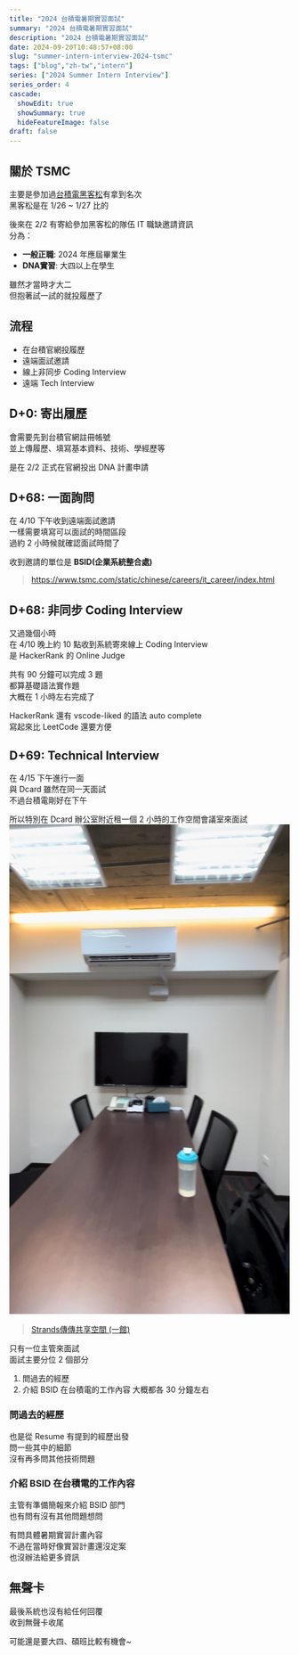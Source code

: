 ```yaml
---
title: "2024 台積電暑期實習面試"
summary: "2024 台積電暑期實習面試"
description: "2024 台積電暑期實習面試"
date: 2024-09-20T10:48:57+08:00
slug: "summer-intern-interview-2024-tsmc"
tags: ["blog","zh-tw","intern"]
series: ["2024 Summer Intern Interview"]
series_order: 4
cascade:
  showEdit: true
  showSummary: true
  hideFeatureImage: false
draft: false
---
```


## 關於 TSMC

主要是參加過[台積電黑客松](https://www.linkedin.com/feed/update/urn:li:activity:7159246053374926848/)有拿到名次 <br>
黑客松是在 1/26 ~ 1/27 比的 <br>

後來在 2/2 有寄給參加黑客松的隊伍 IT 職缺邀請資訊 <br>
分為： <br>
- **一般正職**: 2024 年應屆畢業生
- **DNA實習**: 大四以上在學生

雖然才當時才大二 <br>
但抱著試一試的就投履歷了 <br>

## 流程

- 在台積官網投履歷
- 遠端面試邀請
- 線上非同步 Coding Interview
- 遠端 Tech Interview

## D+0: 寄出履歷

會需要先到台積官網註冊帳號 <br>
並上傳履歷、填寫基本資料、技術、學經歷等 <br>

是在 2/2 正式在官網投出 DNA 計畫申請 <br>

## D+68: 一面詢問

在 4/10 下午收到遠端面試邀請 <br>
一樣需要填寫可以面試的時間區段 <br>
過約 2 小時候就確認面試時間了 <br>

收到邀請的單位是 **BSID(企業系統整合處)**
> https://www.tsmc.com/static/chinese/careers/it_career/index.html

## D+68: 非同步 Coding Interview

又過幾個小時 <br>
在 4/10 晚上約 10 點收到系統寄來線上 Coding Interview <br>
是 HackerRank 的 Online Judge <br>

共有 90 分鐘可以完成 3 題 <br>
都算基礎語法實作題 <br>
大概在 1 小時左右完成了 <br>

HackerRank 還有 vscode-liked 的語法 auto complete <br>
寫起來比 LeetCode 還要方便 <br>

## D+69: Technical Interview

在 4/15 下午進行一面 <br>
與 Dcard 雖然在同一天面試 <br>
不過台積電剛好在下午 <br>

所以特別在 Dcard 辦公室附近租一個 2 小時的工作空間會議室來面試 <br>
![coworking space](coworking-space.jpeg)
> [Strands傳傳共享空間 (一館)](https://maps.app.goo.gl/sybdamydyAS94aN58)

只有一位主管來面試 <br>
面試主要分位 2 個部分 <br>
1. 問過去的經歷
2. 介紹 BSID 在台積電的工作內容
大概都各 30 分鐘左右 <br>

### 問過去的經歷

也是從 Resume 有提到的經歷出發 <br>
問一些其中的細節 <br>
沒有再多問其他技術問題 <br>

### 介紹 BSID 在台積電的工作內容

主管有準備簡報來介紹 BSID 部門 <br>
也有問有沒有其他問題想問 <br>

有問具體暑期實習計畫內容 <br>
不過在當時好像實習計畫還沒定案 <br>
也沒辦法給更多資訊 <br>

## 無聲卡

最後系統也沒有給任何回覆 <br>
收到無聲卡收尾<br>

可能還是要大四、碩班比較有機會~ <br>